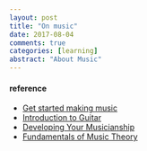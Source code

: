 ```yaml
---
layout: post
title: "On music"
date: 2017-08-04
comments: true
categories: [learning]
abstract: "About Music"
---
```



#### reference 
* [Get started making music](https://learningmusic.ableton.com/)
* [Introduction to Guitar](https://www.coursera.org/learn/guitar/home/welcome)
* [Developing Your Musicianship](https://www.coursera.org/learn/develop-your-musicianship/home/welcome)
* [Fundamentals of Music Theory](https://www.coursera.org/learn/edinburgh-music-theory/home/welcome)